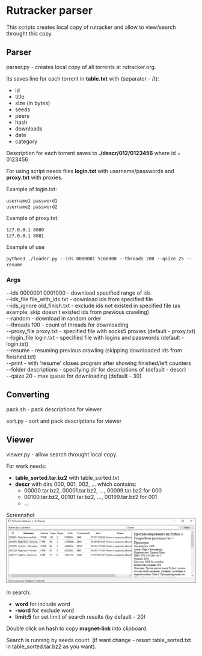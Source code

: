 Rutracker parser
================
This scripts creates local copy of rutracker and allow to view/search throught this copy.

Parser
------------
parser.py - creates local copy of all torrents at rutracker.org.

Its saves line for each torrent in **table.txt** with (separator - /t):
* id
* title
* size (in bytes)
* seeds
* peers
* hash
* downloads
* date
* category

Description for each torrent saves to **./descr/012/0123456** where id = 0123456

For using script needs files **login.txt** with username/passwords and **proxy.txt** with proxies.

Example of login.txt:
```
username1 password1
username2 password2
```

Example of proxy.txt:
```
127.0.0.1 8080
127.0.0.1 8081
```

Example of use
```
python3 ./loader.py --ids 0000001 5160000 --threads 200 --qsize 25 --resume
```

### Args

--ids 0000001 0001000 - download specified range of ids  
--ids_file file_with_ids.txt - download ids from specified file  
--ids_ignore old_finish.txt - exclude ids not existed in specified file (as example, skip doesn't existed ids from previous crawling)  
--random - download in random order  
--threads 100 - count of threads for downloading  
--proxy_file proxy.txt - specified file with socks5 proxies (default - proxy.txt)  
--login_file login.txt - specified file with logins and passwords (default - login.txt)  
--resume - resuming previous crawling (skipping downloaded ids from finished.txt)  
--print - with 'resume' closes program after showing finished/left counters  
--folder descriptions - specifying dir for descriptions of (default - descr)  
--qsize 20 - max queue for downloading (default - 30)  

Converting
------------
pack.sh - pack descriptions for viewer

sort.py - sort and pack descriptions for viewer

Viewer
------------
viewer.py - allow search throught local copy.

For work needs:
* **table_sorted.tar.bz2** with table_sorted.txt
* **descr** with dirs 000, 001, 002, ... which contains:
  * 00000.tar.bz2, 00001.tar.bz2, ..., 00099.tar.bz2 for 000
  * 00100.tar.bz2, 00101.tar.bz2, ..., 00199.tar.bz2 for 001
  * ...

Screenshot
![Screenshot](viewer_screenshot.png?raw=true)

In search:
* **word** for include word
* **-word** for exclude word
* **limit:5** for set limit of search results (by default - 20)

Double click on hash to copy **magnet-link** into clipboard.

Search is running by seeds count. (if want change - resort table_sorted.txt in table_sorted.tar.bz2 as you want).

